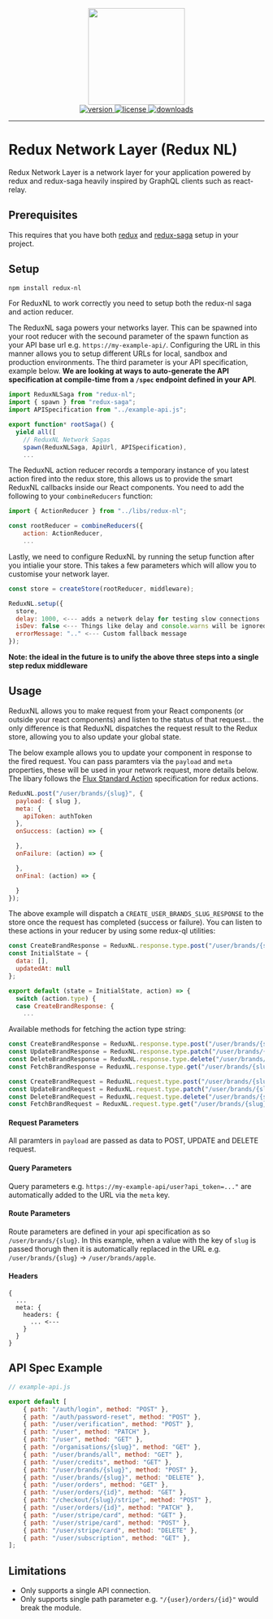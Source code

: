 <p align="center">
  <img src="https://raw.githubusercontent.com/aspect-apps/redux-ql/master/assets/thumbnail-dark-redux-ql.png" width="190" height="190">
  <br />
  <a href="https://www.npmjs.com/package/thumbnail-dark-redux-ql" rel="nofollow">
    <img src="https://img.shields.io/npm/v/thumbnail-dark-redux-ql.svg?style=flat-square" alt="version" style="max-width:100%;" />
  </a>
  <a href="https://www.npmjs.com/package/thumbnail-dark-redux-ql" rel="nofollow">
    <img src="http://img.shields.io/npm/l/thumbnail-dark-redux-ql.svg?style=flat-square" alt="license" style="max-width:100%;" />
  </a>
  <a href="https://www.npmjs.com/package/thumbnail-dark-redux-ql" rel="nofollow">
    <img src="http://img.shields.io/npm/dt/thumbnail-dark-redux-ql.svg?style=flat-square" alt="downloads" style="max-width:100%;" />
  </a>

  <hr />
</p>

# Redux Network Layer (Redux NL)

Redux Network Layer is a network layer for your application powered by redux and redux-saga heavily inspired by GraphQL clients such as react-relay. 

## Prerequisites

This requires that you have both [redux](https://redux.js.org/) and [redux-saga](https://redux-saga.js.org/) setup in your project.

## Setup

```sh
npm install redux-nl
```

For ReduxNL to work correctly you need to setup both the redux-nl saga and action reducer. 

The ReduxNL saga powers your networks layer. This can be spawned into your root reducer with the secound parameter of the spawn function as your API base url e.g. `https://my-example-api/`. Configuring the URL in this manner allows you to setup different URLs for local, sandbox and production environments. The third parameter is your API specification, example below. **We are looking at ways to auto-generate the API specification at compile-time from a `/spec` endpoint defined in your API**.

```js
import ReduxNLSaga from "redux-nl";
import { spawn } from "redux-saga";
import APISpecification from "../example-api.js";

export function* rootSaga() {
  yield all([
    // ReduxNL Network Sagas
    spawn(ReduxNLSaga, ApiUrl, APISpecification),
    ...
```

The ReduxNL action reducer records a temporary instance of you latest action fired into the redux store, this allows us to provide the smart ReduxNL callbacks inside our React components. You need to add the following to your `combineReducers` function:

```js
import { ActionReducer } from "../libs/redux-nl";

const rootReducer = combineReducers({
    action: ActionReducer,
    ...
```

Lastly, we need to configure ReduxNL by running the setup function after you intialie your store. This takes a few parameters which will allow you to customise your network layer.

```js
const store = createStore(rootReducer, middleware);

ReduxNL.setup({ 
  store,
  delay: 1000, <--- adds a network delay for testing slow connections
  isDev: false <--- Things like delay and console.warns will be ignored when this is false
  errorMessage: ".." <--- Custom fallback message
});
```

**Note: the ideal in the future is to unify the above three steps into a single step redux middleware**

## Usage

ReduxNL allows you to make request from your React components (or outside your react components) and listen to the status of that request... the only difference is that ReduxNL dispatches the request result to the Redux store, allowing you to also update your global state.

The below example allows you to update your component in response to the fired request. You can pass paramters via the `payload` and `meta` properties, these will be used in your network request, more details below. The libary follows the [Flux Standard Action](https://github.com/redux-utilities/flux-standard-action) specification for redux actions.


```js
ReduxNL.post("/user/brands/{slug}", {
  payload: { slug },
  meta: {
    apiToken: authToken
  },
  onSuccess: (action) => {

  },
  onFailure: (action) => {

  },
  onFinal: (action) => {

  }
});
```

The above example will dispatch a `CREATE_USER_BRANDS_SLUG_RESPONSE` to the store once the request has completed (success or failure). You can listen to these actions in your reducer by using some redux-ql utilities:

```js
const CreateBrandResponse = ReduxNL.response.type.post("/user/brands/{slug}");
const InitialState = {
  data: [],
  updatedAt: null
};

export default (state = InitialState, action) => {
  switch (action.type) {
  case CreateBrandResponse: {
    ...
```

Available methods for fetching the action type string:

```js
const CreateBrandResponse = ReduxNL.response.type.post("/user/brands/{slug}") -> CREATE_USER_BRANDS_SLUG_RESPONSE
const UpdateBrandResponse = ReduxNL.response.type.patch("/user/brands/{slug}") -> UPDATE_USER_BRANDS_SLUG_RESPONSE
const DeleteBrandResponse = ReduxNL.response.type.delete("/user/brands/{slug}") -> DELETE_USER_BRANDS_SLUG_RESPONSE
const FetchBrandResponse = ReduxNL.response.type.get("/user/brands/{slug}") -> FETCH_USER_BRANDS_SLUG_RESPONSE

const CreateBrandRequest = ReduxNL.request.type.post("/user/brands/{slug}") -> CREATE_USER_BRANDS_SLUG_REQUEST
const UpdateBrandRequest = ReduxNL.request.type.patch("/user/brands/{slug}") -> UPDATE_USER_BRANDS_SLUG_REQUEST
const DeleteBrandRequest = ReduxNL.request.type.delete("/user/brands/{slug}") -> DELETE_USER_BRANDS_SLUG_REQUEST
const FetchBrandRequest = ReduxNL.request.type.get("/user/brands/{slug}") -> FETCH_USER_BRANDS_SLUG_REQUEST
```

#### Request Parameters

All paramters in `payload` are passed as data to POST, UPDATE and DELETE request.

#### Query Parameters

Query parameters e.g. `https://my-example-api/user?api_token=..."` are automatically added to the URL via the `meta` key.

#### Route Parameters

Route parameters are defined in your api specification as so `/user/brands/{slug}`. In this example, when a value with the key of `slug` is passed thorugh then it is automatically replaced in the URL e.g. `/user/brands/{slug}` -> `/user/brands/apple`.

#### Headers

```
{
  ...
  meta: {
    headers: {
      ... <---
    }
  }
}
```

## API Spec Example

```js
// example-api.js

export default [
    { path: "/auth/login", method: "POST" },
    { path: "/auth/password-reset", method: "POST" },
    { path: "/user/verification", method: "POST" }, 
    { path: "/user", method: "PATCH" }, 
    { path: "/user", method: "GET" }, 
    { path: "/organisations/{slug}", method: "GET" }, 
    { path: "/user/brands/all", method: "GET" }, 
    { path: "/user/credits", method: "GET" }, 
    { path: "/user/brands/{slug}", method: "POST" },
    { path: "/user/brands/{slug}", method: "DELETE" }, 
    { path: "/user/orders", method: "GET" }, 
    { path: "/user/orders/{id}", method: "GET" },
    { path: "/checkout/{slug}/stripe", method: "POST" },
    { path: "/user/orders/{id}", method: "PATCH" }, 
    { path: "/user/stripe/card", method: "GET" }, 
    { path: "/user/stripe/card", method: "POST" }, 
    { path: "/user/stripe/card", method: "DELETE" }, 
    { path: "/user/subscription", method: "GET" }, 
];
```

## Limitations

- Only supports a single API connection.
- Only supports single path parameter e.g. `"/{user}/orders/{id}"` would break the module.